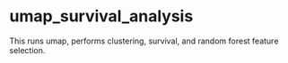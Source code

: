 # umap_survival_analysis
This runs umap, performs clustering, survival, and random forest feature selection.
